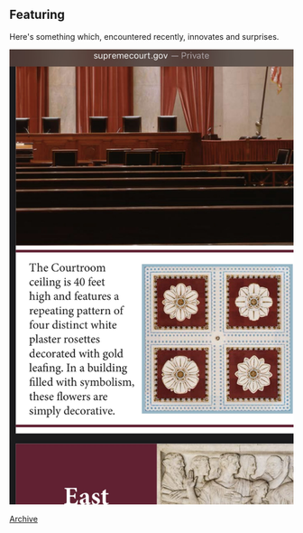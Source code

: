 ## Featuring

Here's something which, encountered recently, innovates and surprises.

<img src="images/alwaysarose.jpg?raw=true"/>

[Archive](/pdf/featarch20250623.pdf)
